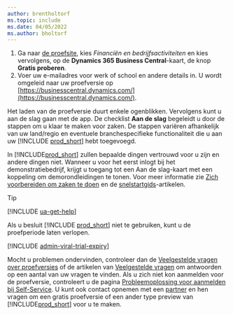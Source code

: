 ```yaml
---
author: brentholtorf
ms.topic: include
ms.date: 04/05/2022
ms.author: bholtorf
---
```

1. Ga naar [de proefsite](https://go.microsoft.com/fwlink/?linkid=847861), kies *Financiën en bedrijfsactiviteiten* en kies vervolgens, op de **Dynamics 365 Business Central**-kaart, de knop **Gratis proberen**.  
2. Voer uw e-mailadres voor werk of school en andere details in. U wordt omgeleid naar uw proefversie op [https://businesscentral.dynamics.com/](https://businesscentral.dynamics.com/).  

Het laden van de proefversie duurt enkele ogenblikken. Vervolgens kunt u aan de slag gaan met de app. De checklist **Aan de slag** begeleidt u door de stappen om u klaar te maken voor zaken. De stappen variëren afhankelijk van uw land/regio en eventuele branchespecifieke functionaliteit die u aan uw [!INCLUDE [prod_short](prod_short.md)] hebt toegevoegd.  

In [!INCLUDE[prod_short](prod_short.md)] zullen bepaalde dingen vertrouwd voor u zijn en andere dingen niet. Wanneer u voor het eerst inlogt bij het demonstratiebedrijf, krijgt u toegang tot een Aan de slag-kaart met een koppeling om demorondleidingen te tonen. Voor meer informatie zie [Zich voorbereiden om zaken te doen](../ui-get-ready-business.md) en de [snelstartgids](../quick-start-business-central.md)-artikelen.  

> [!TIP]
> [!INCLUDE [ua-get-help](ua-get-help.md)]

Als u besluit [!INCLUDE [prod_short](prod_short.md)] niet te gebruiken, kunt u de proefperiode laten verlopen.  

[!INCLUDE [admin-viral-trial-expiry](admin-viral-trial-expiry.md)]

Mocht u problemen ondervinden, controleer dan de [Veelgestelde vragen over proefversies](../trial-faq.md) of de artikelen van [Veelgestelde vragen](../across-faq.yml) om antwoorden op een aantal van uw vragen te vinden. Als u zich niet kon aanmelden voor de proefversie, controleert u de pagina [Probleemoplossing voor aanmelden bij Self-Service](../ui-troubleshoot-self-signup.md). U kunt ook contact opnemen met een [partner](/dynamics365/business-central/across-faq#how-do-i-find-a-reselling-partner) en hen vragen om een gratis proefversie of een ander type preview van [!INCLUDE[prod_short](prod_short.md)] voor u te maken.  
